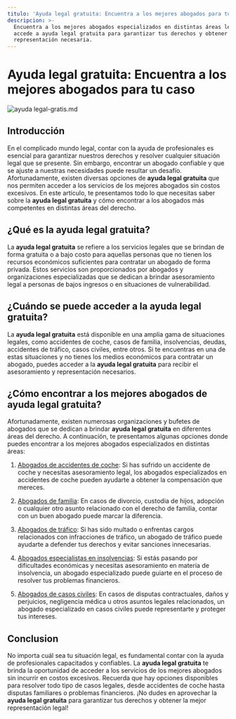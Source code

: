 ```yaml
---
titulo: 'Ayuda legal gratuita: Encuentra a los mejores abogados para tu caso'
descripcion: >-
  Encuentra a los mejores abogados especializados en distintas áreas legales y
  accede a ayuda legal gratuita para garantizar tus derechos y obtener la
  representación necesaria.
---
```


# **Ayuda legal gratuita: Encuentra a los mejores abogados para tu caso**

 ![ayuda legal-gratis.md](./img/ayuda-legal-gratis-1.webp)

## **Introducción**

En el complicado mundo legal, contar con la ayuda de profesionales es esencial para garantizar nuestros derechos y resolver cualquier situación legal que se presente. Sin embargo, encontrar un abogado confiable y que se ajuste a nuestras necesidades puede resultar un desafío. Afortunadamente, existen diversas opciones de **ayuda legal gratuita** que nos permiten acceder a los servicios de los mejores abogados sin costos excesivos. En este artículo, te presentamos todo lo que necesitas saber sobre la **ayuda legal gratuita** y cómo encontrar a los abogados más competentes en distintas áreas del derecho.

## **¿Qué es la ayuda legal gratuita?**

La **ayuda legal gratuita** se refiere a los servicios legales que se brindan de forma gratuita o a bajo costo para aquellas personas que no tienen los recursos económicos suficientes para contratar un abogado de forma privada. Estos servicios son proporcionados por abogados y organizaciones especializadas que se dedican a brindar asesoramiento legal a personas de bajos ingresos o en situaciones de vulnerabilidad.

## **¿Cuándo se puede acceder a la ayuda legal gratuita?**

La **ayuda legal gratuita** está disponible en una amplia gama de situaciones legales, como accidentes de coche, casos de familia, insolvencias, deudas, accidentes de tráfico, casos civiles, entre otros. Si te encuentras en una de estas situaciones y no tienes los medios económicos para contratar un abogado, puedes acceder a la **ayuda legal gratuita** para recibir el asesoramiento y representación necesarios.

## **¿Cómo encontrar a los mejores abogados de ayuda legal gratuita?**

Afortunadamente, existen numerosas organizaciones y bufetes de abogados que se dedican a brindar **ayuda legal gratuita** en diferentes áreas del derecho. A continuación, te presentamos algunas opciones donde puedes encontrar a los mejores abogados especializados en distintas áreas:

1. [Abogados de accidentes de coche](abogados-accidente-coche): Si has sufrido un accidente de coche y necesitas asesoramiento legal, los abogados especializados en accidentes de coche pueden ayudarte a obtener la compensación que mereces.

2. [Abogados de familia](buenos-abogados-de-familia): En casos de divorcio, custodia de hijos, adopción o cualquier otro asunto relacionado con el derecho de familia, contar con un buen abogado puede marcar la diferencia.

3. [Abogados de tráfico](abogados-de-trafico): Si has sido multado o enfrentas cargos relacionados con infracciones de tráfico, un abogado de tráfico puede ayudarte a defender tus derechos y evitar sanciones innecesarias.

4. [Abogados especialistas en insolvencias](abogado-especialista-en-insolvencias): Si estás pasando por dificultades económicas y necesitas asesoramiento en materia de insolvencia, un abogado especializado puede guiarte en el proceso de resolver tus problemas financieros.

5. [Abogados de casos civiles](abogados-de-casos-civiles): En casos de disputas contractuales, daños y perjuicios, negligencia médica u otros asuntos legales relacionados, un abogado especializado en casos civiles puede representarte y proteger tus intereses.

## **Conclusion**

No importa cuál sea tu situación legal, es fundamental contar con la ayuda de profesionales capacitados y confiables. La **ayuda legal gratuita** te brinda la oportunidad de acceder a los servicios de los mejores abogados sin incurrir en costos excesivos. Recuerda que hay opciones disponibles para resolver todo tipo de casos legales, desde accidentes de coche hasta disputas familiares o problemas financieros. ¡No dudes en aprovechar la **ayuda legal gratuita** para garantizar tus derechos y obtener la mejor representación legal!
